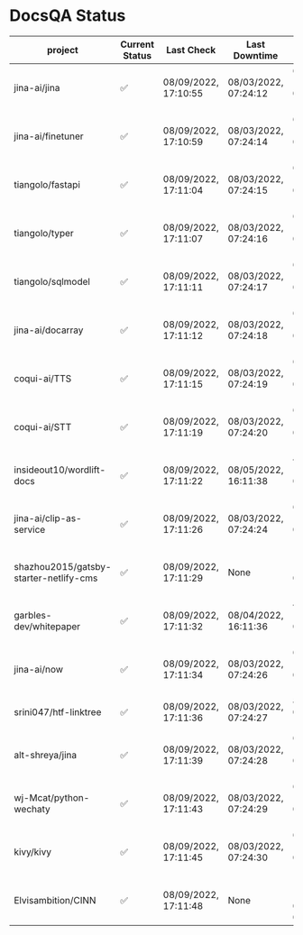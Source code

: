 # DocsQA Status

|               project                |Current Status|     Last Check     |   Last Downtime    |              % Uptime              |
|--------------------------------------|--------------|--------------------|--------------------|------------------------------------|
|jina-ai/jina                          |✅            |08/09/2022, 17:10:55|08/03/2022, 07:24:12|678.783 (since 07/29/2022, 16:38:18)|
|jina-ai/finetuner                     |✅            |08/09/2022, 17:10:59|08/03/2022, 07:24:14|677.857 (since 07/29/2022, 16:38:18)|
|tiangolo/fastapi                      |✅            |08/09/2022, 17:11:04|08/03/2022, 07:24:15|676.692 (since 07/29/2022, 16:38:18)|
|tiangolo/typer                        |✅            |08/09/2022, 17:11:07|08/03/2022, 07:24:16|675.622 (since 07/29/2022, 16:38:18)|
|tiangolo/sqlmodel                     |✅            |08/09/2022, 17:11:11|08/03/2022, 07:24:17|674.899 (since 07/29/2022, 16:38:18)|
|jina-ai/docarray                      |✅            |08/09/2022, 17:11:12|08/03/2022, 07:24:18|674.316 (since 07/29/2022, 16:38:18)|
|coqui-ai/TTS                          |✅            |08/09/2022, 17:11:15|08/03/2022, 07:24:19|673.546 (since 07/29/2022, 16:38:18)|
|coqui-ai/STT                          |✅            |08/09/2022, 17:11:19|08/03/2022, 07:24:20|672.539 (since 07/29/2022, 16:38:18)|
|insideout10/wordlift-docs             |✅            |08/09/2022, 17:11:22|08/05/2022, 16:11:38|487.752 (since 07/29/2022, 16:38:18)|
|jina-ai/clip-as-service               |✅            |08/09/2022, 17:11:26|08/03/2022, 07:24:24|670.926 (since 07/29/2022, 16:38:18)|
|shazhou2015/gatsby-starter-netlify-cms|✅            |08/09/2022, 17:11:29|None                |100.000 (since 08/03/2022, 10:30:18)|
|garbles-dev/whitepaper                |✅            |08/09/2022, 17:11:32|08/04/2022, 16:11:36|487.807 (since 07/29/2022, 16:38:18)|
|jina-ai/now                           |✅            |08/09/2022, 17:11:34|08/03/2022, 07:24:26|668.888 (since 07/29/2022, 16:38:18)|
|srini047/htf-linktree                 |✅            |08/09/2022, 17:11:36|08/03/2022, 07:24:27|8.176 (since 07/31/2022, 18:29:28)  |
|alt-shreya/jina                       |✅            |08/09/2022, 17:11:39|08/03/2022, 07:24:28|667.900 (since 07/29/2022, 16:38:18)|
|wj-Mcat/python-wechaty                |✅            |08/09/2022, 17:11:43|08/03/2022, 07:24:29|666.916 (since 07/29/2022, 16:38:18)|
|kivy/kivy                             |✅            |08/09/2022, 17:11:45|08/03/2022, 07:24:30|666.351 (since 07/29/2022, 16:38:18)|
|Elvisambition/CINN                    |✅            |08/09/2022, 17:11:48|None                |100.000 (since 08/04/2022, 07:09:50)|
